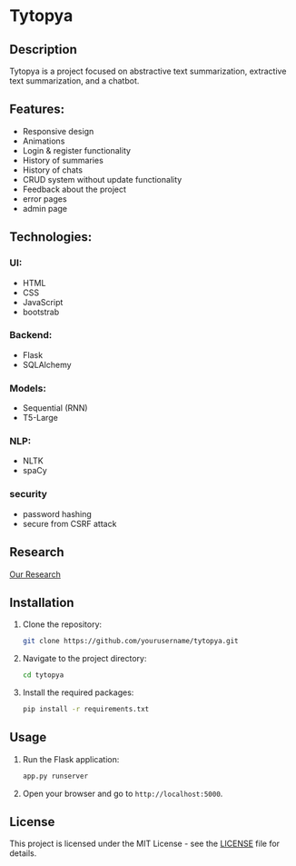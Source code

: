 # Tytopya

## Description
Tytopya is a project focused on abstractive text summarization, extractive text summarization, and a chatbot.

## Features:
- Responsive design
- Animations
- Login & register functionality
- History of summaries
- History of chats
- CRUD system without update functionality
- Feedback about the project
- error pages
- admin page
## Technologies:
### UI:
- HTML
- CSS
- JavaScript
- bootstrab

### Backend:
- Flask
- SQLAlchemy

### Models:
- Sequential (RNN)
- T5-Large

### NLP:
- NLTK
- spaCy

### security
- password hashing
- secure from CSRF attack

## Research
[Our Research](https://drive.google.com/file/d/1ITdAK8VfUG73gKDb3NsjtkKbkFqShuMP/view)

## Installation
1. Clone the repository:
    ```bash
    git clone https://github.com/yourusername/tytopya.git
    ```
2. Navigate to the project directory:
    ```bash
    cd tytopya
    ```
3. Install the required packages:
    ```bash
    pip install -r requirements.txt
    ```

## Usage
1. Run the Flask application:
    ```bash
    app.py runserver
    ```
2. Open your browser and go to `http://localhost:5000`.



## License
This project is licensed under the MIT License - see the [LICENSE](LICENSE) file for details.

